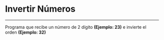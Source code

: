 # Invertir Números
***
Programa que recibe un número de 2 dígito **(Ejemplo: 23)**
e invierte el orden **(Ejemplo: 32)**
